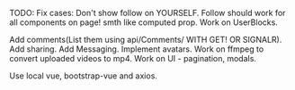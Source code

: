 TODO:
Fix cases: Don't show follow on YOURSELF.
Follow should work for all components on page! smth like computed prop.
Work on UserBlocks.

 
Add comments(List them using api/Comments/ WITH GET! OR SIGNALR).
Add sharing.
Add Messaging.
Implement avatars.
Work on ffmpeg to convert uploaded videos to mp4.
Work on UI - pagination, modals.

Use local vue, bootstrap-vue and axios.